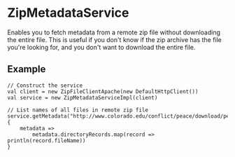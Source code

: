 # ZipMetadataService

Enables you to fetch metadata from a remote zip file without
downloading the entire file. This is useful if you don't know if the
zip archive has the file you're looking for, and you don't want to
download the entire file.

## Example

```
// Construct the service
val client = new ZipFileClientApache(new DefaultHttpClient())
val service = new ZipMetadataServiceImpl(client)

// List names of all files in remote zip file
service.getMetadata("http://www.colorado.edu/conflict/peace/download/peace.zip").map {
    metadata =>
        metadata.directoryRecords.map(record => println(record.fileName))
}
```